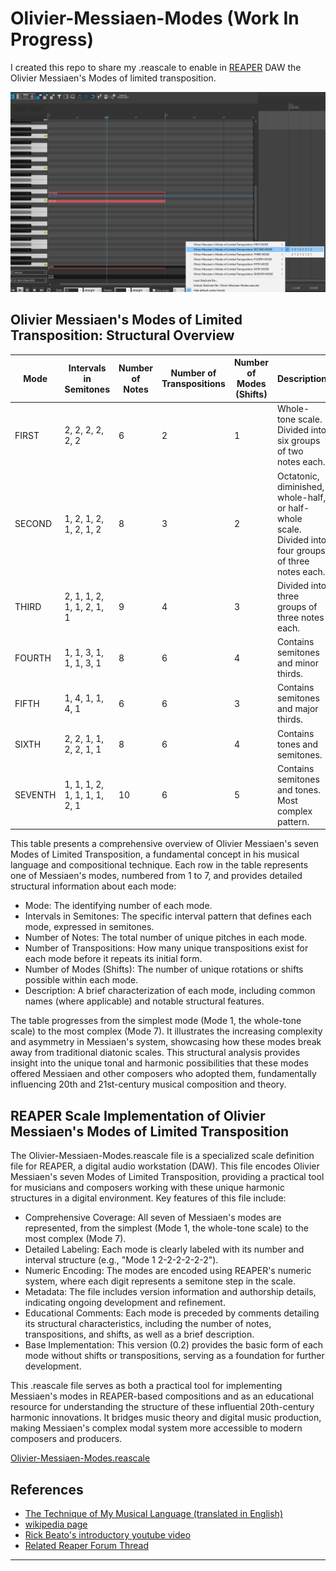 # Olivier-Messiaen-Modes (Work In Progress)
I created this repo to share my .reascale to enable in [REAPER](https://www.reaper.fm/) DAW the Olivier Messiaen's Modes of limited transposition.

![](screenshot.PNG)
 

## Olivier Messiaen's Modes of Limited Transposition: Structural Overview

| Mode    | Intervals in Semitones       | Number of Notes | Number of Transpositions | Number of Modes (Shifts) | Description |
|---------|----------------------------- |-----------------|--------------------------|--------------------------|-------------|
| FIRST   | 2, 2, 2, 2, 2, 2             | 6               | 2                        | 1                        | Whole-tone scale. Divided into six groups of two notes each. |
| SECOND  | 1, 2, 1, 2, 1, 2, 1, 2       | 8               | 3                        | 2                        | Octatonic, diminished, whole-half, or half-whole scale. Divided into four groups of three notes each. |
| THIRD   | 2, 1, 1, 2, 1, 1, 2, 1, 1    | 9               | 4                        | 3                        | Divided into three groups of three notes each. |
| FOURTH  | 1, 1, 3, 1, 1, 1, 3, 1       | 8               | 6                        | 4                        | Contains semitones and minor thirds. |
| FIFTH   | 1, 4, 1, 1, 4, 1             | 6               | 6                        | 3                        | Contains semitones and major thirds. |
| SIXTH   | 2, 2, 1, 1, 2, 2, 1, 1       | 8               | 6                        | 4                        | Contains tones and semitones. |
| SEVENTH | 1, 1, 1, 2, 1, 1, 1, 1, 2, 1 | 10              | 6                        | 5                        | Contains semitones and tones. Most complex pattern. |

This table presents a comprehensive overview of Olivier Messiaen's seven Modes of Limited Transposition, a fundamental concept in his musical language and compositional technique. Each row in the table represents one of Messiaen's modes, numbered from 1 to 7, and provides detailed structural information about each mode:

- Mode: The identifying number of each mode.
- Intervals in Semitones: The specific interval pattern that defines each mode, expressed in semitones.
- Number of Notes: The total number of unique pitches in each mode.
- Number of Transpositions: How many unique transpositions exist for each mode before it repeats its initial form.
- Number of Modes (Shifts): The number of unique rotations or shifts possible within each mode.
- Description: A brief characterization of each mode, including common names (where applicable) and notable structural features.

The table progresses from the simplest mode (Mode 1, the whole-tone scale) to the most complex (Mode 7). It illustrates the increasing complexity and asymmetry in Messiaen's system, showcasing how these modes break away from traditional diatonic scales. This structural analysis provides insight into the unique tonal and harmonic possibilities that these modes offered Messiaen and other composers who adopted them, fundamentally influencing 20th and 21st-century musical composition and theory.

## REAPER Scale Implementation of Olivier Messiaen's Modes of Limited Transposition

The Olivier-Messiaen-Modes.reascale file is a specialized scale definition file for REAPER, a digital audio workstation (DAW). This file encodes Olivier Messiaen's seven Modes of Limited Transposition, providing a practical tool for musicians and composers working with these unique harmonic structures in a digital environment.
Key features of this file include:

- Comprehensive Coverage: All seven of Messiaen's modes are represented, from the simplest (Mode 1, the whole-tone scale) to the most complex (Mode 7).
- Detailed Labeling: Each mode is clearly labeled with its number and interval structure (e.g., "Mode 1 2-2-2-2-2-2").
- Numeric Encoding: The modes are encoded using REAPER's numeric system, where each digit represents a semitone step in the scale.
- Metadata: The file includes version information and authorship details, indicating ongoing development and refinement.
- Educational Comments: Each mode is preceded by comments detailing its structural characteristics, including the number of notes, transpositions, and shifts, as well as a brief description.
- Base Implementation: This version (0.2) provides the basic form of each mode without shifts or transpositions, serving as a foundation for further development.

This .reascale file serves as both a practical tool for implementing Messiaen's modes in REAPER-based compositions and as an educational resource for understanding the structure of these influential 20th-century harmonic innovations. It bridges music theory and digital music production, making Messiaen's complex modal system more accessible to modern composers and producers.

[Olivier-Messiaen-Modes.reascale](Olivier-Messiaen-Modes.reascale)



## References

- [The Technique of My Musical Language (translated in English)](https://monoskop.org/images/5/50/Messiaen_Olivier_The_Technique_of_My_Musical_Language.pdf)
- [wikipedia page](https://en.wikipedia.org/wiki/Mode_of_limited_transposition)
- [Rick Beato's introductory youtube video](https://www.youtube.com/watch?v=nCXxV7eDEPc)
- [Related Reaper Forum Thread](https://forum.cockos.com/showthread.php?p=2807156#post2807156)

---
